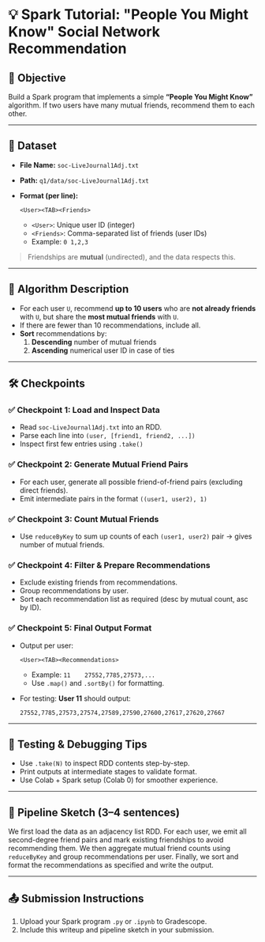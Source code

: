 
# 💡 Spark Tutorial: "People You Might Know" Social Network Recommendation

## 🎯 Objective

Build a Spark program that implements a simple **“People You Might Know”** algorithm. If two users have many mutual friends, recommend them to each other.

---

## 📁 Dataset

- **File Name:** `soc-LiveJournal1Adj.txt`
- **Path:** `q1/data/soc-LiveJournal1Adj.txt`
- **Format (per line):**

  ```
  <User><TAB><Friends>
  ```

  - `<User>`: Unique user ID (integer)
  - `<Friends>`: Comma-separated list of friends (user IDs)
  - Example: `0	1,2,3`

> Friendships are **mutual** (undirected), and the data respects this.

---

## 🧠 Algorithm Description

- For each user `U`, recommend **up to 10 users** who are **not already friends** with `U`, but share the **most mutual friends** with `U`.
- If there are fewer than 10 recommendations, include all.
- **Sort** recommendations by:
  1. **Descending** number of mutual friends
  2. **Ascending** numerical user ID in case of ties

---

## 🛠️ Checkpoints

### ✅ Checkpoint 1: Load and Inspect Data

- Read `soc-LiveJournal1Adj.txt` into an RDD.
- Parse each line into `(user, [friend1, friend2, ...])`
- Inspect first few entries using `.take()`

### ✅ Checkpoint 2: Generate Mutual Friend Pairs

- For each user, generate all possible friend-of-friend pairs (excluding direct friends).
- Emit intermediate pairs in the format `((user1, user2), 1)`

### ✅ Checkpoint 3: Count Mutual Friends

- Use `reduceByKey` to sum up counts of each `(user1, user2)` pair → gives number of mutual friends.

### ✅ Checkpoint 4: Filter & Prepare Recommendations

- Exclude existing friends from recommendations.
- Group recommendations by user.
- Sort each recommendation list as required (desc by mutual count, asc by ID).

### ✅ Checkpoint 5: Final Output Format

- Output per user:

  ```
  <User><TAB><Recommendations>
  ```

  - Example: `11	27552,7785,27573,...`
  - Use `.map()` and `.sortBy()` for formatting.

- For testing: **User 11** should output:
  ```
  27552,7785,27573,27574,27589,27590,27600,27617,27620,27667
  ```

---

## 🧪 Testing & Debugging Tips

- Use `.take(N)` to inspect RDD contents step-by-step.
- Print outputs at intermediate stages to validate format.
- Use Colab + Spark setup (Colab 0) for smoother experience.

---

## 🔁 Pipeline Sketch (3–4 sentences)

We first load the data as an adjacency list RDD. For each user, we emit all second-degree friend pairs and mark existing friendships to avoid recommending them. We then aggregate mutual friend counts using `reduceByKey` and group recommendations per user. Finally, we sort and format the recommendations as specified and write the output.

---

## 📤 Submission Instructions

1. Upload your Spark program `.py` or `.ipynb` to Gradescope.
2. Include this writeup and pipeline sketch in your submission.
